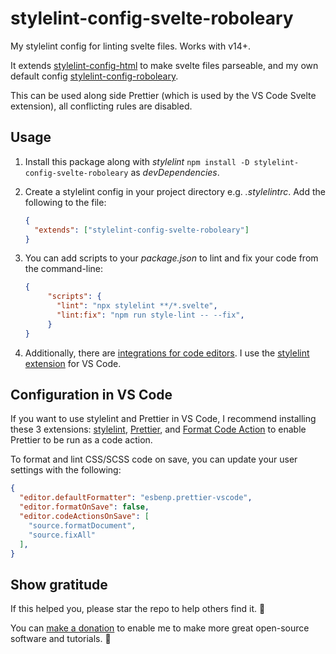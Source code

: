 # stylelint-config-svelte-roboleary

My stylelint config for linting svelte files. Works with v14+.

It extends [stylelint-config-html](https://www.npmjs.com/package/stylelint-config-html) to make svelte files parseable, and my own default config [stylelint-config-roboleary](https://www.npmjs.com/package/stylelint-config-roboleary).

This can be used along side Prettier (which is used by the VS Code Svelte extension), all conflicting rules are disabled.

## Usage

1. Install this package along with *stylelint* `npm install -D stylelint-config-svelte-roboleary` as *devDependencies*.
1. Create a stylelint config in your project directory e.g. *.stylelintrc*. Add the following to the file:

	```json
    {
      "extends": ["stylelint-config-svelte-roboleary"]
    }
	```

1. You can add scripts to your _package.json_ to lint and fix your code from the command-line:

   ```json
   {
        "scripts": {
          "lint": "npx stylelint **/*.svelte",
          "lint:fix": "npm run style-lint -- --fix",
        }
   }
   ```

1. Additionally, there are [integrations for code editors](https://stylelint.io/user-guide/integrations/editor). I use the [stylelint extension](https://marketplace.visualstudio.com/items?itemName=stylelint.vscode-stylelint) for VS Code.

## Configuration in VS Code

If you want to use stylelint and Prettier in VS Code, I recommend installing these 3 extensions: [stylelint](https://marketplace.visualstudio.com/items?itemName=stylelint.vscode-stylelint), [Prettier](https://marketplace.visualstudio.com/items?itemName=esbenp.prettier-vscode), and [Format Code Action](https://marketplace.visualstudio.com/items?itemName=rohit-gohri.format-code-action&ssr=false#review-details) to enable Prettier to be run as a code action.

To format and lint CSS/SCSS code on save, you can update your user settings with the following:

```json
{
  "editor.defaultFormatter": "esbenp.prettier-vscode",
  "editor.formatOnSave": false,
  "editor.codeActionsOnSave": [
    "source.formatDocument",
    "source.fixAll"
  ],
}
```

## Show gratitude

If this helped you, please star the repo to help others find it. 🌟

You can [make a donation](https://ko-fi.com/roboleary) to enable me to make more great open-source software and tutorials. 🙏
